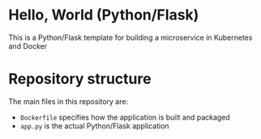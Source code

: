 # Hello, World (Python/Flask)

This is a Python/Flask template for building a microservice in Kubernetes and Docker

# Repository structure

The main files in this repository are:

* `Dockerfile` specifies how the application is built and packaged
* `app.py` is the actual Python/Flask application

